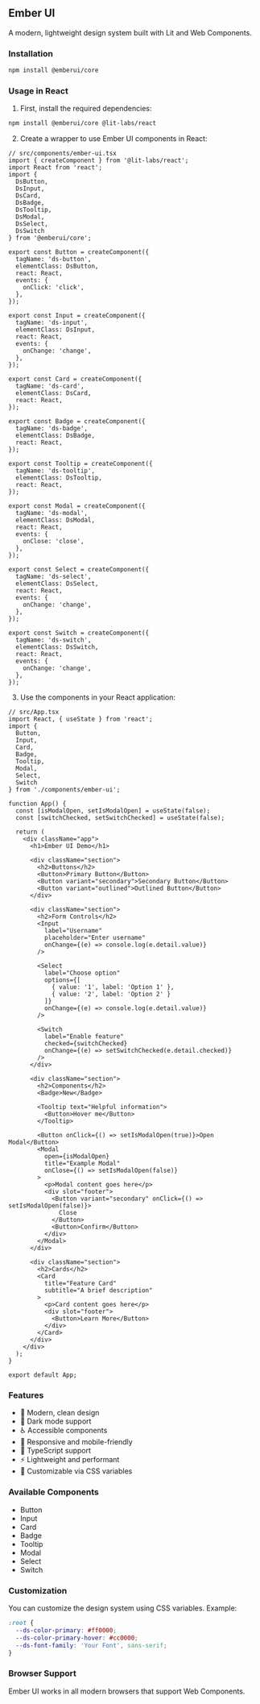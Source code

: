## Ember UI

A modern, lightweight design system built with Lit and Web Components.

### Installation

```bash
npm install @emberui/core
```

### Usage in React

1. First, install the required dependencies:

```bash
npm install @emberui/core @lit-labs/react
```

2. Create a wrapper to use Ember UI components in React:

```tsx
// src/components/ember-ui.tsx
import { createComponent } from '@lit-labs/react';
import React from 'react';
import {
  DsButton,
  DsInput,
  DsCard,
  DsBadge,
  DsTooltip,
  DsModal,
  DsSelect,
  DsSwitch
} from '@emberui/core';

export const Button = createComponent({
  tagName: 'ds-button',
  elementClass: DsButton,
  react: React,
  events: {
    onClick: 'click',
  },
});

export const Input = createComponent({
  tagName: 'ds-input',
  elementClass: DsInput,
  react: React,
  events: {
    onChange: 'change',
  },
});

export const Card = createComponent({
  tagName: 'ds-card',
  elementClass: DsCard,
  react: React,
});

export const Badge = createComponent({
  tagName: 'ds-badge',
  elementClass: DsBadge,
  react: React,
});

export const Tooltip = createComponent({
  tagName: 'ds-tooltip',
  elementClass: DsTooltip,
  react: React,
});

export const Modal = createComponent({
  tagName: 'ds-modal',
  elementClass: DsModal,
  react: React,
  events: {
    onClose: 'close',
  },
});

export const Select = createComponent({
  tagName: 'ds-select',
  elementClass: DsSelect,
  react: React,
  events: {
    onChange: 'change',
  },
});

export const Switch = createComponent({
  tagName: 'ds-switch',
  elementClass: DsSwitch,
  react: React,
  events: {
    onChange: 'change',
  },
});
```

3. Use the components in your React application:

```tsx
// src/App.tsx
import React, { useState } from 'react';
import {
  Button,
  Input,
  Card,
  Badge,
  Tooltip,
  Modal,
  Select,
  Switch
} from './components/ember-ui';

function App() {
  const [isModalOpen, setIsModalOpen] = useState(false);
  const [switchChecked, setSwitchChecked] = useState(false);

  return (
    <div className="app">
      <h1>Ember UI Demo</h1>
      
      <div className="section">
        <h2>Buttons</h2>
        <Button>Primary Button</Button>
        <Button variant="secondary">Secondary Button</Button>
        <Button variant="outlined">Outlined Button</Button>
      </div>

      <div className="section">
        <h2>Form Controls</h2>
        <Input 
          label="Username" 
          placeholder="Enter username"
          onChange={(e) => console.log(e.detail.value)} 
        />
        
        <Select
          label="Choose option"
          options={[
            { value: '1', label: 'Option 1' },
            { value: '2', label: 'Option 2' }
          ]}
          onChange={(e) => console.log(e.detail.value)}
        />

        <Switch
          label="Enable feature"
          checked={switchChecked}
          onChange={(e) => setSwitchChecked(e.detail.checked)}
        />
      </div>

      <div className="section">
        <h2>Components</h2>
        <Badge>New</Badge>
        
        <Tooltip text="Helpful information">
          <Button>Hover me</Button>
        </Tooltip>

        <Button onClick={() => setIsModalOpen(true)}>Open Modal</Button>
        <Modal 
          open={isModalOpen} 
          title="Example Modal"
          onClose={() => setIsModalOpen(false)}
        >
          <p>Modal content goes here</p>
          <div slot="footer">
            <Button variant="secondary" onClick={() => setIsModalOpen(false)}>
              Close
            </Button>
            <Button>Confirm</Button>
          </div>
        </Modal>
      </div>

      <div className="section">
        <h2>Cards</h2>
        <Card 
          title="Feature Card"
          subtitle="A brief description"
        >
          <p>Card content goes here</p>
          <div slot="footer">
            <Button>Learn More</Button>
          </div>
        </Card>
      </div>
    </div>
  );
}

export default App;
```

### Features

- 🎨 Modern, clean design
- 🌙 Dark mode support
- ♿️ Accessible components
- 📱 Responsive and mobile-friendly
- 🎯 TypeScript support
- ⚡️ Lightweight and performant
- 🔧 Customizable via CSS variables

### Available Components

- Button
- Input
- Card
- Badge
- Tooltip
- Modal
- Select
- Switch

### Customization

You can customize the design system using CSS variables. Example:

```css
:root {
  --ds-color-primary: #ff0000;
  --ds-color-primary-hover: #cc0000;
  --ds-font-family: 'Your Font', sans-serif;
}
```

### Browser Support

Ember UI works in all modern browsers that support Web Components.